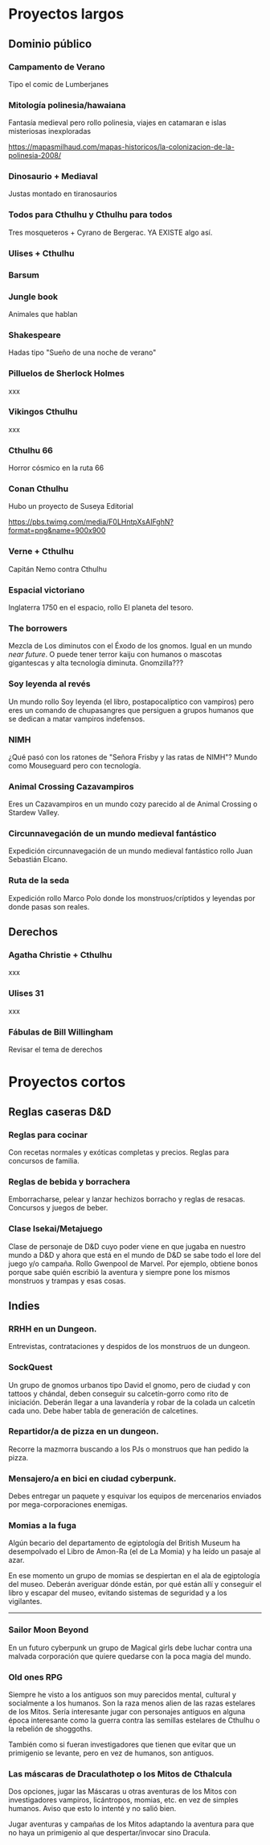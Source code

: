 # Proyectos largos

## Dominio público

### Campamento de Verano

Tipo el comic de Lumberjanes

### Mitología polinesia/hawaiana

Fantasía medieval pero rollo polinesia, viajes en catamaran e islas misteriosas inexploradas

https://mapasmilhaud.com/mapas-historicos/la-colonizacion-de-la-polinesia-2008/

### Dinosaurio + Mediaval

Justas montado en tiranosaurios

### Todos para Cthulhu y Cthulhu para todos

Tres mosqueteros + Cyrano de Bergerac. YA EXISTE algo así.

### Ulises + Cthulhu

### Barsum

### Jungle book

Animales que hablan

### Shakespeare

Hadas tipo "Sueño de una noche de verano"

### Pilluelos de Sherlock Holmes

xxx

### Vikingos Cthulhu

xxx

### Cthulhu 66

Horror cósmico en la ruta 66

### Conan Cthulhu

Hubo un proyecto de Suseya Editorial

https://pbs.twimg.com/media/F0LHntpXsAIFghN?format=png&name=900x900

### Verne + Cthulhu

Capitán Nemo contra Cthulhu

### Espacial victoriano

Inglaterra 1750 en el espacio, rollo El planeta del tesoro.

### The borrowers

Mezcla de Los diminutos con el Éxodo de los gnomos. Igual en un mundo _near future_.  O puede tener terror kaiju con humanos o mascotas gigantescas y alta tecnología diminuta. Gnomzilla???

### Soy leyenda al revés
Un mundo rollo Soy leyenda (el libro, postapocalíptico con vampiros) pero eres un comando de chupasangres que persiguen a grupos humanos que se dedican a matar vampiros indefensos.

### NIMH
¿Qué pasó con los ratones de "Señora Frisby y las ratas de NIMH"? Mundo como Mouseguard pero con tecnología.

### Animal Crossing Cazavampiros

Eres un Cazavampiros en un mundo cozy parecido al de Animal Crossing o Stardew Valley.

### Circunnavegación de un mundo medieval fantástico

Expedición circunnavegación de un mundo medieval fantástico rollo Juan Sebastián Elcano.

### Ruta de la seda

Expedición rollo Marco Polo donde los monstruos/críptidos y leyendas por donde pasas son reales.

## Derechos

### Agatha Christie + Cthulhu

xxx

### Ulises 31

xxx

### Fábulas de Bill Willingham

Revisar el tema de derechos

# Proyectos cortos

## Reglas caseras D&D

### Reglas para cocinar

Con recetas normales y exóticas completas y precios. Reglas para concursos de familia.

### Reglas de bebida y borrachera

Emborracharse, pelear y lanzar hechizos borracho y reglas de resacas. Concursos y juegos de beber.

### Clase Isekai/Metajuego

Clase de personaje de D&D cuyo poder viene en que jugaba en nuestro mundo a D&D y ahora que está en el mundo de D&D se sabe todo el lore del juego y/o campaña. Rollo Gwenpool de Marvel. Por ejemplo, obtiene bonos porque sabe quién escribió la aventura y siempre pone los mismos monstruos y trampas y esas cosas.

## Indies

### RRHH en un Dungeon.

Entrevistas, contrataciones y despidos de los monstruos de un dungeon.

### SockQuest

Un grupo de gnomos urbanos tipo David el gnomo, pero de ciudad y con tattoos y chándal, deben conseguir su calcetín-gorro como rito de iniciación. Deberán llegar a una lavandería y robar de la colada un calcetín cada uno. Debe haber tabla de generación de calcetines.

### Repartidor/a de pizza en un dungeon.

Recorre la mazmorra buscando a los PJs o monstruos que han pedido la pizza.

### Mensajero/a en bici en ciudad cyberpunk.

Debes entregar un paquete y esquivar los equipos de mercenarios enviados por mega-corporaciones enemigas.

### Momias a la fuga

Algún becario del departamento de egiptología del British Museum ha desempolvado el Libro de Amon-Ra (el de La Momia) y ha leído un pasaje al azar. 

En ese momento un grupo de momias se despiertan en el ala de egiptología del museo. Deberán averiguar dónde están, por qué están allí y conseguir el libro y escapar del museo, evitando sistemas de seguridad y a los vigilantes.








---
### Sailor Moon Beyond

En un futuro cyberpunk un grupo de Magical girls debe luchar contra una malvada corporación que quiere quedarse con la poca magia del mundo.

### Old ones RPG 

Siempre he visto a los antiguos son muy parecidos mental, cultural y socialmente a los humanos. Son la raza menos alien de las razas estelares de los Mitos. Sería interesante jugar con personajes antiguos en alguna época interesante como la guerra contra las semillas estelares de Cthulhu o la rebelión de shoggoths.

También como si fueran investigadores que tienen que evitar que un primigenio se levante, pero en vez de humanos, son antiguos.

### Las máscaras de Draculathotep o los Mitos de Cthalcula

Dos opciones, jugar las Máscaras u otras aventuras de los Mitos con investigadores vampiros, licántropos, momias, etc. en vez de simples humanos. Aviso que esto lo intenté y no salió bien.

Jugar aventuras y campañas de los Mitos adaptando la aventura para que no haya un primigenio al que despertar/invocar sino Dracula.

